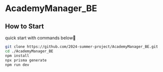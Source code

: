 # AcademyManager_BE

## How to Start

quick start with commands below🧡

```bash
git clone https://github.com/2024-summer-project/AcademyManager_BE.git
cd ./AcademyManager_BE
npm install
npx prisma generate
npm run dev
```
